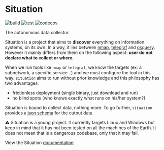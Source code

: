 # Situation

[![build](https://github.com/situation-sh/situation/actions/workflows/build.yaml/badge.svg)](https://github.com/situation-sh/situation/actions/workflows/build.yaml)
[![test](https://github.com/situation-sh/situation/actions/workflows/test.yaml/badge.svg)](https://github.com/situation-sh/situation/actions/workflows/test.yaml)
[![codecov](https://codecov.io/gh/situation-sh/situation/branch/main/graph/badge.svg?token=JC1KQNCXBQ)](https://codecov.io/gh/situation-sh/situation)

The autonomous data collector.

Situation is a project that aims to **discover** everything on information systems, on its own. In a way, it lies between [nmap](https://nmap.org/), [telegraf](https://www.influxdata.com/time-series-platform/telegraf/) and [osquery](https://osquery.io/). However it mainly differs from them on the following aspect: **user do not declare what to collect or where**.

When we run tools like `nmap` or `telegraf`, we know the targets (ex: a subnetwork, a specific service...) and we must configure the tool in this way. `situation` aims to run without prior knowledge and this philosophy has two advantages:

- frictionless deployment (single binary, just download and run)
- no blind spots (who knows exactly what runs on his/her system?)

Situation is bound to collect data, nothing more. To go further, `situation` provides a [json schema](https://github.com/situation-sh/situation/releases/download/v0.13.8/schema.json) for the output data.

:warning:
Situation is a young project. It currently targets Linux and Windows but keep in mind that it has not been tested on all the machines of the Earth. It does not mean that is a dangerous codebase, only that it may fail.

View the Situation [documentation](https://situation-sh.github.io/situation/).
